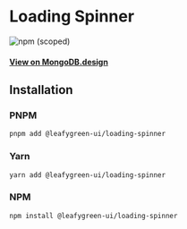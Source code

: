 # Loading Spinner

![npm (scoped)](https://img.shields.io/npm/v/@leafygreen-ui/loading-spinner.svg)

#### [View on MongoDB.design](https://www.mongodb.design/component/loading-spinner/live-example/)

## Installation

### PNPM

```shell
pnpm add @leafygreen-ui/loading-spinner
```

### Yarn

```shell
yarn add @leafygreen-ui/loading-spinner
```

### NPM

```shell
npm install @leafygreen-ui/loading-spinner
```
